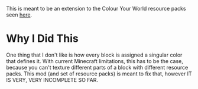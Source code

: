 This is meant to be an extension to the Colour Your World resource packs seen [here](https://www.youtube.com/watch?v=1hVX08jWaHE).

# Why I Did This
One thing that I don't like is how every block is assigned a singular color that defines it. With current Minecraft limitations, this has to be the case, because you can't texture different parts of a block with different resource packs. This mod (and set of resource packs) is meant to fix that, however IT IS VERY, VERY INCOMPLETE SO FAR.
